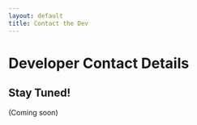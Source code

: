 ```yaml
---
layout: default
title: Contact the Dev
---
```


# Developer Contact Details

## Stay Tuned! 
(Coming soon)